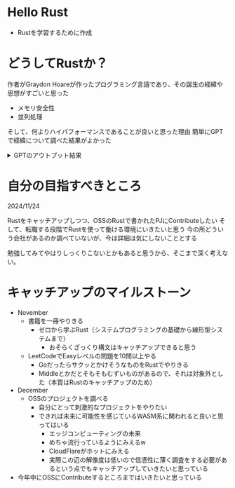 # Hello Rust

- Rustを学習するために作成

# どうしてRustか？

作者がGraydon Hoareが作ったプログラミング言語であり、その誕生の経緯や思想がすごいと思った
- メモリ安全性
- 並列処理

そして、何よりハイパフォーマンスであることが良いと思った理由
簡単にGPTで経緯について調べた結果がよかった

<details>
<summary>GPTのアウトプット結果</summary>

Rustは、2006年にMozillaのエンジニアであるGraydon Hoareによって開発が始まりました。当初は個人的なプロジェクトとしてスタートしましたが、その後Mozillaがプロジェクトを支援し、公式な開発が進められるようになりました。Rustの誕生と進化の背景には、高性能なプログラミング言語における安全性と開発効率の両立という目標がありました。

Rust誕生の背景と目的

1. 安全性への課題
    - CやC++などの従来のシステムプログラミング言語は、柔軟性や性能面では優れていましたが、メモリ安全性に関する問題が頻繁に発生していました（例: バッファオーバーフロー、ダングリングポインタ、データ競合）。
    - Graydon Hoareは、これらの問題を解決しつつ、パフォーマンスを損なわない新しい言語を作りたいと考え、Rustの開発を開始しました。
2. 並列処理の重要性
    - マルチコアプロセッサが一般化する中で、スレッドセーフな並列処理を簡単かつ安全に記述できる言語が必要とされていました。
3. Mozillaの目的
    - Mozillaは、Rustを利用してFirefoxのブラウザエンジンの次世代版を構築し、ブラウザの安全性やパフォーマンスを向上させることを目指していました。このプロジェクトは後にServoとして知られるようになります。

Rustの歴史的な出来事

2006年: 開発の開始

- Graydon HoareがRustの開発を始める。
- 名前の由来は、 **錆びた（Rusty）金属** と、 **robust(堅牢)** という言葉にかけたもの。

2009年: Mozillaによる支援

- Mozillaがプロジェクトに関心を持ち、公式にRustの開発を支援開始。
- 開発チームが拡大し、本格的な言語設計が進む。

2010年: 初期のコンパイラ

- Rustの初期のコンパイラはOCamlで実装されていた。この段階では、言語としてまだ未成熟だったが、基本的な概念が形作られていった。

2011年: LLVMへの移行

- コンパイラがLLVMバックエンドを使用するようになり、Rustの性能が大幅に向上。
- この時点でRustは実用に耐えうる性能を持つようになる。

2012年: バージョン0.1公開

- 初めて公式にRustの公開バージョンがリリースされる。

2015年: Rust 1.0 リリース

- Rustの最初の安定版であるバージョン1.0がリリースされる。
- 安定性を重視した開発ポリシーが導入され、「1.0以降は後方互換性を維持する」という方針が打ち出された。

2016年以降: 成長期

- Rustは「システムプログラミングだけでなく、Webアプリケーションやツール開発でも使える」という認識が広まり、エコシステムが急速に成長。
- 開発者満足度調査（Stack Overflow Developer Survey）で、**「最も愛される言語」**に連続して選出されるようになる。

2020年: Mozillaからの分離

- Mozillaのリストラの影響で、Rustの開発チーム（Rust Core Team）は独立し、Rust Foundationを設立。
- この独立により、Rustはより広範なコミュニティベースのプロジェクトとなる。

Rustの設計思想

1. ゼロコスト抽象化
    - 高レベルなプログラミング構造を提供しつつ、パフォーマンスに悪影響を与えない設計。
2. 安全性の保証
    - 所有権モデルと借用チェッカーにより、メモリの誤用をコンパイル時に防止。
3. 表現力の高い型システム
    - ジェネリクスやトレイトによる柔軟なコード設計が可能。
4. 並列性の簡易化
    - スレッドセーフなコードを書くための言語的なサポート。

Rustの影響

Rustは現在、システムプログラミング言語の分野だけでなく、Web開発（例: Rocket）、ゲームエンジン、ブロックチェーン開発、さらには組み込みシステムなど、多岐にわたる用途で使用されています。また、CやC++の代替としての期待も高く、多くのプロジェクトで採用されています。

もしRustの具体的な技術や特徴についてさらに知りたい場合は、詳しく解説しますので気軽に聞いてください！

</details>

# 自分の目指すべきところ

2024/11/24

Rustをキャッチアップしつつ、OSSのRustで書かれたPJにContributeしたい
そして、転職する段階でRustを使って働ける環境にいきたいと思う
今の所どういう会社があるのか調べていないが、今は詳細は気にしないこととする

勉強してみてやはりしっくりこないとかもあると思うから、そこまで深く考えない。

# キャッチアップのマイルストーン

- November
    - 書籍を一冊やりきる
        - ゼロから学ぶRust（システムプログラミングの基礎から線形型システムまで）
            - おそらくざっくり構文はキャッチアップできると思う
    - LeetCodeでEasyレベルの問題を10問以上やる
        - GoだったらサクッとかけそうなものをRustでやりきる
        - Middleとかだとそもそもむずいものがあるので、それは対象外とした（本質はRustのキャッチアップのため）
- December
    - OSSのプロジェクトを調べる
        - 自分にとって刺激的なプロジェクトをやりたい
        - できれば未来に可能性を感じているWASM系に関われると良いと思ってはいる
            - エッジコンピューティングの未来
            - めちゃ流行っているようにみえるw
            - CloudFlareがホットにみえる
            - 実際この辺の解像度は低いので信憑性に薄く調査をする必要があるという点でもキャッチアップしていきたいと思っている
- 今年中にOSSにContributeするところまではいきたいと思っている

